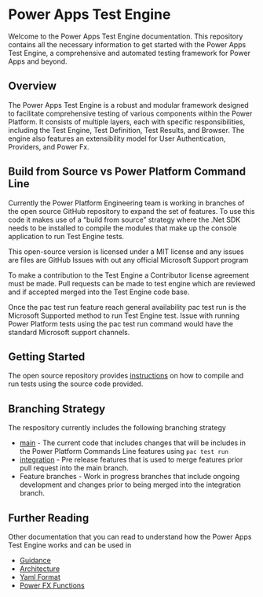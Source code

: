 # Power Apps Test Engine

Welcome to the Power Apps Test Engine documentation. This repository contains all the necessary information to get started with the Power Apps Test Engine, a comprehensive and automated testing framework for Power Apps and beyond.

## Overview

The Power Apps Test Engine is a robust and modular framework designed to facilitate comprehensive testing of various components within the Power Platform. It consists of multiple layers, each with specific responsibilities, including the Test Engine, Test Definition, Test Results, and Browser. The engine also features an extensibility model for User Authentication, Providers, and Power Fx.

## Build from Source vs Power Platform Command Line

Currently the Power Platform Engineering team is working in branches of the open source GitHub repository to expand the set of features. To use this code it makes use of a “build from source” strategy where the .Net SDK needs to be installed to compile the modules that make up the console application to  run Test Engine tests.

This open-source version is licensed under a MIT license and any issues are files are GitHub Issues with out any official Microsoft Support program

To make a contribution to the Test Engine a Contributor license agreement must be made. Pull requests can be made to test engine which are reviewed and if accepted merged into the Test Engine code base. 

Once the pac test run feature reach general availability pac test run is the Microsoft Supported method to run Test Engine test. Issue with running Power Platform tests using the pac test run command would have the standard Microsoft support channels.

## Getting Started

The open source repository provides [instructions](../README.md) on how to compile and run tests using the source code provided.

## Branching Strategy

The respository currently includes the following branching strategy

- [main](https://github.com/microsoft/PowerApps-TestEngine/tree/main) - The current code that includes changes that will be includes in the Power Platform Commands Line features using ```pac test run```
- [integration](https://github.com/microsoft/PowerApps-TestEngine/tree/integration) - Pre release features that is used to merge features prior pull request into the main branch.
- Feature branches - Work in progress branches that include ongoing development and changes prior to being merged into the integration branch.

## Further Reading

Other documentation that you can read to understand how the Power Apps Test Engine works and can be used in

- [Guidance](./Guidance/README.md)
- [Architecture](./Architecture.md)
- [Yaml Format](./Yaml/README.md)
- [Power FX Functions](./PowerFX/README.md)
